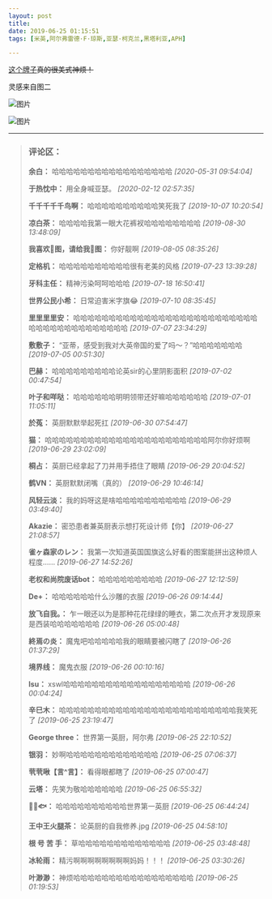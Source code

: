 ```yaml
---
layout: post
title: 
date: 2019-06-25 01:15:51
tags: [米英,阿尔弗雷德·F·琼斯,亚瑟·柯克兰,黑塔利亚,APH]

---
```

[这个牌子](https://www.shinesty.com/)<span style="text-decoration:line-through;">真的很美式神烦！</span>

灵感来自图二


![图片](./img/ang4SjhuSGNnSGJaR1huNmpMb0p3elNKRzBNVDRRMnp6WkYvY2xNc1hZUTVpRnVGVldPNmpRPT0.jpg)

![图片](./img/ang4SjhuSGNnSGJaR1huNmpMb0p3OFNLenAvVk1ua1dwOGpWMEFLc3ZEbnN2V2pOVEpVSnlnPT0.png)


---
> ### 评论区：
>**余白：** 哈哈哈哈哈哈哈哈哈哈哈哈哈哈哈哈哈  *[2020-05-31 09:54:04]*
>
>**于热忱中：** 用全身喊亚瑟。  *[2020-02-12 02:57:35]*
>
>**千千千千千鸟啊：** 哈哈哈哈哈哈哈哈哈哈笑死我了  *[2019-10-07 10:20:54]*
>
>**凉白茶：** 哈哈哈哈我第一眼大花裤衩哈哈哈哈哈哈哈哈  *[2019-08-30 13:48:09]*
>
>**我喜欢🐍图，请给我🐍图：** 你好靓啊  *[2019-08-05 08:35:26]*
>
>**定格机：** 哈哈哈哈哈哈哈哈哈哈很有老美的风格  *[2019-07-23 13:39:28]*
>
>**牙科主任：** 精神污染呵呵哈哈哈  *[2019-07-18 16:50:41]*
>
>**世界公民小希：** 日常迫害米字旗😂  *[2019-07-10 08:35:45]*
>
>**里里里里安：** 哈哈哈哈哈哈哈哈哈哈哈哈哈哈哈哈哈哈哈哈哈哈哈哈哈哈哈哈哈哈哈哈哈哈哈哈哈哈哈哈  *[2019-07-07 23:34:29]*
>
>**敷敷子：** “亚蒂，感受到我对大英帝国的爱了吗～？”哈哈哈哈哈哈哈  *[2019-07-05 00:51:30]*
>
>**巴赫：** 哈哈哈哈哈哈哈哈哈论英sir的心里阴影面积  *[2019-07-02 00:47:54]*
>
>**叶子和咩哒：** 哈哈哈哈哈哈明明领带还好嘛哈哈哈哈哈哈  *[2019-07-01 11:05:11]*
>
>**於菟：** 英厨默默举起死扛  *[2019-06-30 07:54:47]*
>
>**猫：** 哈哈哈哈哈哈哈哈哈哈哈哈哈哈哈哈哈哈哈哈哈哈哈阿尔你好烦啊  *[2019-06-29 23:02:09]*
>
>**桐占：** 英厨已经拿起了刀并用手捂住了眼睛  *[2019-06-29 20:04:52]*
>
>**鹤VN：** 英厨默默闭嘴（真的）  *[2019-06-29 10:46:14]*
>
>**风轻云淡：** 我的妈呀这是啥哈哈哈哈哈哈哈哈哈哈  *[2019-06-29 03:49:40]*
>
>**Akazie：** 密恐患者兼英厨表示想打死设计师【你】  *[2019-06-27 21:08:57]*
>
>**雀ヶ森家のレン：** 我第一次知道英国国旗这么好看的图案能拼出这种烦人程度……  *[2019-06-27 14:52:26]*
>
>**老权和尚院废话bot：** 哈哈哈哈哈哈哈哈哈  *[2019-06-27 12:12:59]*
>
>**De+：** 哈哈哈哈哈哈什么沙雕的衣服  *[2019-06-26 09:14:44]*
>
>**放飞自我。：** 乍一眼还以为是那种花花绿绿的睡衣，第二次点开才发现原来是西装哈哈哈哈哈哈哈  *[2019-06-26 05:00:48]*
>
>**終焉の炎：** 魔鬼吧哈哈哈哈哈我的眼睛要被闪瞎了  *[2019-06-26 01:37:29]*
>
>**境界线：** 魔鬼衣服  *[2019-06-26 00:10:16]*
>
>**lsu：** xswl哈哈哈哈哈哈哈哈哈哈哈哈哈哈哈哈哈哈  *[2019-06-26 00:04:24]*
>
>**辛巳木：** 哈哈哈哈哈哈哈哈哈哈哈哈哈哈哈哈哈哈哈哈哈哈哈哈哈我笑死了  *[2019-06-25 23:19:47]*
>
>**George three：** 世界第一英厨，阿尔弗  *[2019-06-25 22:10:52]*
>
>**银羽：** 妙啊哈哈哈哈哈哈哈哈哈哈哈哈哈  *[2019-06-25 07:06:37]*
>
>**茕茕啾【言^言】：** 看得眼都瞎了  *[2019-06-25 07:00:47]*
>
>**云塔：** 先笑为敬哈哈哈哈哈哈  *[2019-06-25 06:55:32]*
>
>**🌊🎣🐟：** 哈哈哈哈哈哈哈哈哈哈世界第一英厨  *[2019-06-25 06:44:24]*
>
>**王中王火腿茶：** 论英厨的自我修养.jpg  *[2019-06-25 04:58:10]*
>
>**根  号  苦  手：** 草哈哈哈哈哈哈哈哈哈哈哈哈哈  *[2019-06-25 03:48:48]*
>
>**冰轮雨：** 精污啊啊啊啊啊啊啊啊妈妈！！！  *[2019-06-25 03:30:26]*
>
>**叶渺渺：** 神烦哈哈哈哈哈哈哈哈哈哈哈哈哈哈哈哈哈  *[2019-06-25 01:19:53]*
>
>